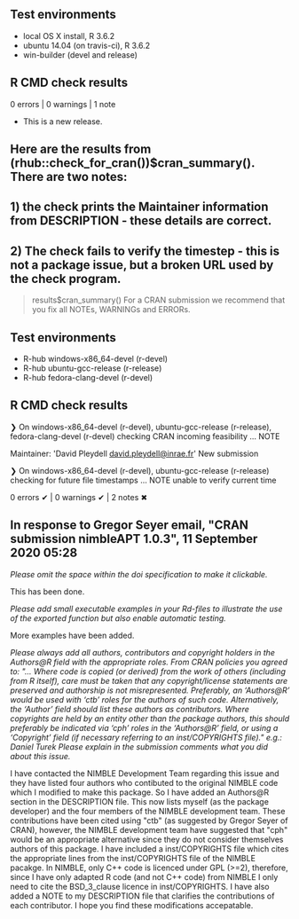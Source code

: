 ## Test environments
* local OS X install, R 3.6.2
* ubuntu 14.04 (on travis-ci), R 3.6.2
* win-builder (devel and release)

## R CMD check results

0 errors | 0 warnings | 1 note

* This is a new release.




## Here are the results from (rhub::check_for_cran())$cran_summary(). There are two notes:
## 1) the check prints the Maintainer information from DESCRIPTION - these details are correct.
## 2) The check fails to verify the timestep - this is not a package issue, but a broken URL used by the check program.

> results$cran_summary()
For a CRAN submission we recommend that you fix all NOTEs, WARNINGs and ERRORs.
## Test environments
- R-hub windows-x86_64-devel (r-devel)
- R-hub ubuntu-gcc-release (r-release)
- R-hub fedora-clang-devel (r-devel)

## R CMD check results
❯ On windows-x86_64-devel (r-devel), ubuntu-gcc-release (r-release), fedora-clang-devel (r-devel)
  checking CRAN incoming feasibility ... NOTE

  Maintainer: 'David Pleydell <david.pleydell@inrae.fr>'
  New submission

❯ On windows-x86_64-devel (r-devel), ubuntu-gcc-release (r-release)
  checking for future file timestamps ... NOTE
  unable to verify current time

0 errors ✔ | 0 warnings ✔ | 2 notes ✖


## In response to Gregor Seyer email, "CRAN submission nimbleAPT 1.0.3", 11 September 2020 05:28

_Please omit the space within the doi specification to make it clickable._

This has been done.

_Please add small executable examples in your Rd-files to illustrate the
use of the exported function but also enable automatic testing._

More examples have been added.


_Please always add all authors, contributors and copyright holders in the
Authors@R field with the appropriate roles.
 From CRAN policies you agreed to:
"... Where code is copied (or derived) from the work of others
(including from R itself), care must be taken that any copyright/license
statements are preserved and authorship is not misrepresented.
Preferably, an ‘Authors@R’ would be used with ‘ctb’ roles for the
authors of such code. Alternatively, the ‘Author’ field should list
these authors as contributors.
Where copyrights are held by an entity other than the package authors,
this should preferably be indicated via ‘cph’ roles in the ‘Authors@R’
field, or using a ‘Copyright’ field (if necessary referring to an
inst/COPYRIGHTS file)."
e.g.: Daniel Turek
Please explain in the submission comments what you did about this issue._

I have contacted the NIMBLE Development Team regarding this issue and they have listed four authors who contibuted to the original NIMBLE code which I modified to make this package.
So I have added an Authors@R section in the DESCRIPTION file.
This now lists myself (as the package developer) and the four members of the NIMBLE development team.
These contributions have been cited using "ctb" (as suggested by Gregor Seyer of CRAN), however, the NIMBLE development team have suggested that "cph" would be an appropriate alternative since they do not consider themselves authors of this package.
I have included a inst/COPYRIGHTS file which cites the appropriate lines from the inst/COPYRIGHTS file of the NIMBLE pacakge.
In NIMBLE, only C++ code is licenced under GPL (>=2), therefore, since I have only adapted R code (and not C++ code) from NIMBLE I only need to cite the BSD_3_clause licence in inst/COPYRIGHTS.
I have also added a NOTE to my DESCRIPTION file that clarifies the contributions of each contributor.
I hope you find these modifications accepatable.

